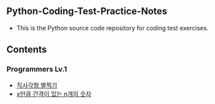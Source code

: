 ## Python-Coding-Test-Practice-Notes
- This is the Python source code repository for coding test exercises.

## Contents
### Programmers Lv.1
- [직사각형 별찍기](https://github.com/minji0801/Python-Coding-Test-Practice-Notes/blob/main/Programmers%20Lv.1/직사각형%20별찍기.py)
- [x만큼 간격이 있는 n개의 숫자
](https://github.com/minji0801/Python-Coding-Test-Practice-Notes/blob/main/Programmers%20Lv.1/x만큼%20간격이%20있는%20n개의%20숫자.py)
